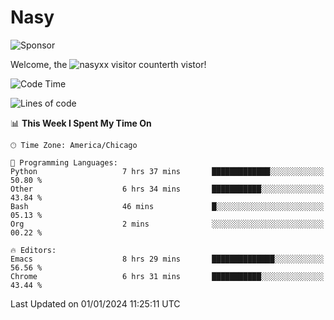 # Nasy

<!--
<p align="center">
<img height="200" src="https://github-readme-stats.vercel.app/api?username=nasyxx&count_private=true&show_icons=true&theme=dracula&include_all_commits=true"/>
<img height="200" src="https://github-readme-stats.vercel.app/api/top-langs/?username=nasyxx&theme=dracula&hide=html,jupyter+notebook&count_private=true&show_icons=true"/>
</p>

  
----------------
-->

![Sponsor](https://img.shields.io/static/v1.svg?label=Sponsor&message=%E2%9D%A4&logo=GitHub&style=flat&color=pink)
 
Welcome, the ![nasyxx visitor counter](https://count.getloli.com/get/@nasyxx?theme=rule34)th vistor!
 
<!--START_SECTION:waka-->
![Code Time](http://img.shields.io/badge/Code%20Time-4%2C179%20hrs%2031%20mins-blue)

![Lines of code](https://img.shields.io/badge/From%20Hello%20World%20I%27ve%20Written-6.3%20million%20lines%20of%20code-blue)

📊 **This Week I Spent My Time On** 

```text
🕑︎ Time Zone: America/Chicago

💬 Programming Languages: 
Python                   7 hrs 37 mins       █████████████░░░░░░░░░░░░   50.80 % 
Other                    6 hrs 34 mins       ███████████░░░░░░░░░░░░░░   43.84 % 
Bash                     46 mins             █░░░░░░░░░░░░░░░░░░░░░░░░   05.13 % 
Org                      2 mins              ░░░░░░░░░░░░░░░░░░░░░░░░░   00.22 % 

🔥 Editors: 
Emacs                    8 hrs 29 mins       ██████████████░░░░░░░░░░░   56.56 % 
Chrome                   6 hrs 31 mins       ███████████░░░░░░░░░░░░░░   43.44 % 
```


 Last Updated on 01/01/2024 11:25:11 UTC
<!--END_SECTION:waka-->

<!-- ![visitors](https://visitor-badge.laobi.icu/badge?page_id=nasyxx.nasyxx) -->
